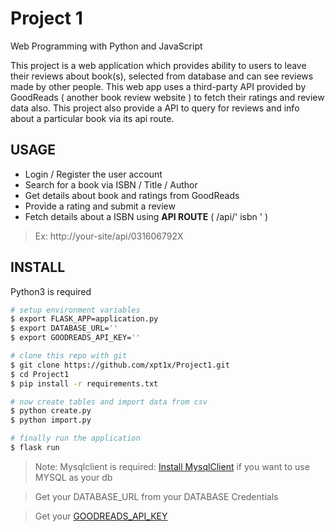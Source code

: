 # Project 1

Web Programming with Python and JavaScript

This project is a web application which provides ability to users to leave their reviews about book(s), selected from database and can see reviews made by other people. This web app uses a third-party API provided by GoodReads ( another book review website ) to fetch their ratings and review data also. This project also provide a API to query for reviews and info about a particular book via its api route.

## USAGE

- Login / Register the user account
- Search for a book via ISBN / Title / Author
- Get details about book and ratings from GoodReads
- Provide a rating and submit a review
- Fetch details about a ISBN using **API ROUTE** ( /api/' isbn ' ) 
> Ex: http://your-site/api/031606792X

## INSTALL 

Python3 is required

```bash
# setup environment variables
$ export FLASK_APP=application.py
$ export DATABASE_URL=''
$ export GOODREADS_API_KEY=''

# clone this repo with git
$ git clone https://github.com/xpt1x/Project1.git
$ cd Project1
$ pip install -r requirements.txt

# now create tables and import data from csv
$ python create.py
$ python import.py

# finally run the application
$ flask run
```

> Note: Mysqlclient is required: [Install MysqlClient](https://github.com/PyMySQL/mysqlclient-python) if you want to use MYSQL as your db

> Get your DATABASE_URL from your DATABASE Credentials 

> Get your [GOODREADS_API_KEY](https://www.goodreads.com/api)
